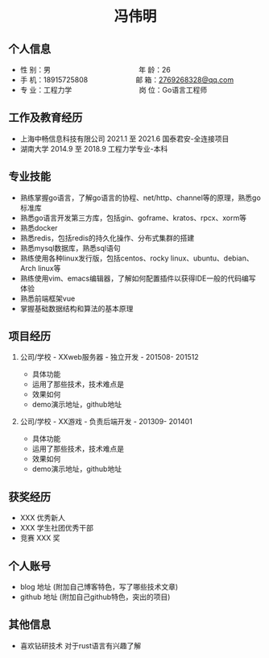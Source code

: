  <center>
     <h1>冯伟明</h1>
 </center>


## 个人信息 

* 性 别：男&emsp;&emsp;&emsp;&emsp;&emsp;&emsp;&emsp;&emsp;&emsp;&emsp;&emsp;&emsp;&ensp;年 龄：26
* 手 机：18915725808&emsp;&emsp;&emsp;&emsp;&emsp;&emsp;&ensp;   邮 箱：2769268328@qq.com
* 专 业：工程力学&emsp;&emsp;&emsp;&emsp;&emsp;&emsp; &emsp;&emsp;&emsp; 岗 位：Go语言工程师

## 工作及教育经历

* 上海中畅信息科技有限公司			2021.1 至 2021.6		国泰君安-全连接项目     
* 湖南大学	                                       2014.9 至 2018.9        工程力学专业-本科        

## 专业技能

* 熟练掌握go语言，了解go语言的协程、net/http、channel等的原理，熟悉go标准库
* 熟悉go语言开发第三方库，包括gin、goframe、kratos、rpcx、xorm等
* 熟悉docker
* 熟悉redis，包括redis的持久化操作、分布式集群的搭建
* 熟悉mysql数据库，熟悉sql语句
* 熟练使用各种linux发行版，包括centos、rocky linux、ubuntu、debian、Arch linux等
* 熟练使用vim、emacs编辑器，了解如何配置插件以获得IDE一般的代码编写体验
* 熟悉前端框架vue
* 掌握基础数据结构和算法的基本原理

## 项目经历

1. 公司/学校 - XXweb服务器 - 独立开发 - 201508- 201512 
    * 具体功能 
    * 运用了那些技术，技术难点是
    * 效果如何
    * demo演示地址，github地址 

2. 公司/学校 - XX游戏 - 负责后端开发 - 201309- 201401 
    * 具体功能 
    * 运用了那些技术，技术难点是
    * 效果如何
    * demo演示地址，github地址 

## 获奖经历
* XXX 优秀新人
* XXX 学生社团优秀干部
* 竞赛 XXX 奖

## 个人账号 
* blog 地址 (附加自己博客特色，写了哪些技术文章)
* github 地址 (附加自己github特色，突出的项目)

## 其他信息 
* 喜欢钻研技术 对于rust语言有兴趣了解

